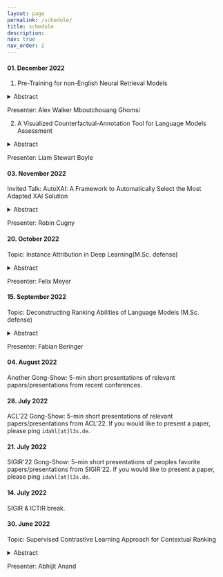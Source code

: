 ```yaml
---
layout: page
permalink: /schedule/
title: schedule
description: 
nav: true
nav_order: 2
---
```



#### 01. December 2022

1) Pre-Training for non-English Neural Retrieval Models

<details><summary>Abstract</summary>
In this Thesis we aim to improve non-English information retrieval systems and tackle the lack of non English information retrieval training data. Our focus in this work is on the German language. For this purpose, we propose to first generate a dataset from the German Wikipedia and then use it to pre-train a model that can be fine-tuned with a small dataset and used directly in information retrieval systems. Our model is built on top of gBERT(the German version in this work) which means that during training we initialize our model with gBERT's parameters, which saves a lot of time because BERT already has the ability to extract features from text and during our training the model just uses these features to find similarities between different documents. Our method is considered as unsupervised learning because the dataset we use is generated in an unsupervised manner. Our work is based on the assumption that training an information retrieval model on a large amount of unsupervised data before adapting it to a small amount of well-structured data could improve the performance of the model. The results of our work show evidences in favor of this assumption, as we observe that our model did improve slightly over the model that did not have this pre-training step. It would therefore be advantageous to use our approach in non-English retriever for language with lack of training data. 
</details>

Presenter: Alex Walker Mboutchouang Ghomsi


2) A Visualized Counterfactual-Annotation Tool for Language Models Assessment

<details><summary>Abstract</summary>
In a world, where language models are becoming increasingly complex, people developed tools to help users assess the risk the models might suffer from under-deployment. SparCAssist is one of the risk-assessment tools leveraging counterfactual explanations to expose models' risky behavior in counterfactual instances. For the SparCAssist, however, there still remains improvement potential to help people generate counterfactual instances that are human-understandable more efficiently. In this work, I propose a visualization enhancement of the SparCAssist to help people generate better counterfactual instances and a better understanding of the model's behavior. The thesis starts with a brief tour of foundational knowledge required by introducing the SparcAssist including ExPred, an interpretable-by-design language-classification model used in SparCAssist, approaches to generate counterfactual instances like Hotflip and Masked-Language-Model. Then, I will go into the implementation of my enhancement by specifically introducing the visual presentation. Finally, I evaluate my approach by conducting a set of user experiments proving that my visualization enhancement improves the efficacy of generating counterfactual instances of interest and helps users to better understand the decisions of the models.
</details>

Presenter: Liam Stewart Boyle


#### 03. November 2022
Invited Talk: AutoXAI: A Framework to Automatically Select the Most Adapted XAI Solution

<details><summary>Abstract</summary>
 A large number of XAI (eXplainable Artificial Intelligence) solutions have been proposed in recent years. Recently, thanks to new XAI evaluation metrics, it has become possible to compare these XAI solutions. However, selecting the most relevant XAI solution among all this diversity is still a tedious task, especially if a user has specific needs and constraints. In this paper, we propose AutoXAI, a framework that recommends the best XAI solution and its hyperparameters according to specified XAI evaluation metrics while considering the user's context (dataset, machine learning model, XAI needs and constraints). It adapts approaches from context-aware recommender systems on one side and strategies of optimization and evaluation from AutoML (Automated Machine Learning) on the other. Through two use cases, we show that AutoXAI recommends XAI solutions adapted to the user's needs with the best hyperparameters matching the user's constraints.
</details>

Presenter: Robin Cugny

#### 20. October 2022
Topic: Instance Attribution in Deep Learning(M.Sc. defense)

<details><summary>Abstract</summary>
Determining training instances that influence the prediction of a machine learning model is intuitively meaningful. Explaining the effect of training data on neural network predictions is an essential tool for model debugging. Several instance attribution methods for finding influential training examples, including influence functions, GradDot, GradCos, representer point selection, and TracIn, estimate the most influential training instances for a test prediction. This thesis evaluates the current state of instance attribution and its methods in deep learning, specifically for image classification models. We developed an instance-attribution toolkit that implements these instance attribution methods with a unified API. In a series of experiments, we show that instance attribution methods are highly capable of retrieving the most helpful and most harmful training instance given a test query. In addition, we test these methods on downstream tasks, such as identifying mislabelled or poisoned training data instances, and answer the question of which method should be used in which scenario. We also explore the challenge of evaluating instance attribution methods and validate these algorithms with minimal requirement tests.
</details>

Presenter: Felix Meyer

#### 15. September 2022
Topic: Deconstructing Ranking Abilities of Language Models (M.Sc. defense)

<details><summary>Abstract</summary>
Nowadays, information retrieval plays an important role in our daily lives. Whether we're
searching the web, shopping for products online, or trying to find our favorite movies on a
streaming platform: An information retrieval system will be responsible for tackling these
tasks. As a consequence of recent advances in natural language processing, employing
large pre-trained language models as part of a text retrieval pipeline has become a
common approach. However, despite their proven effectiveness, these neural network
based models are functional black boxes, meaning it is not clear to us as to how they
arrive at certain decisions. To get a better understanding of the inner workings of such
a model, we apply the recently emerging probing paradigm. By employing a diagnostic
classifier, this approach enables us to analyze how certain properties are encoded within
a model's hidden representations. Unlike previous research that has focused on general
linguistic properties, we explicitly study the layer-wise distribution of ranking related
knowledge throughout the popular BERT model, a large neural network that has been
trained on massive amounts of text data. In this thesis, we provide evidence that BERT
not only stores ranking related concepts, but also orders them in a hierarchical manner.
Moreover, we leverage our findings to design a multi-task learning setup which infuses
task specific information at different layers of BERT, in order to improve the model's
ability to rank.
</details>

Presenter: Fabian Beringer 

#### 04. August 2022
Another Gong-Show: 5-min short presentations of relevant papers/presentations from recent conferences.

#### 28. July 2022
ACL'22 Gong-Show: 5-min short presentations of relevant papers/presentations from ACL'22. If you would like to present a paper, please ping `idahl[at]l3s.de`.

#### 21. July 2022
SIGIR'22 Gong-Show: 5-min short presentations of peoples favorite papers/presentations from SIGIR'22. If you would like to present a paper, please ping `idahl[at]l3s.de`.

#### 14. July 2022
SIGIR & ICTIR break.

#### 30. June 2022

Topic: Supervised Contrastive Learning Approach for Contextual Ranking

<details><summary>Abstract</summary>
Contextual ranking models have delivered impressive performance improvements over classical models in the document ranking task. However, these highly over-parameterized models tend to be data-hungry and require large amounts of data even for fine tuning.This paper proposes a simple yet effective method to improve ranking performance on smaller datasets using supervised contrastive learning for the document ranking problem. We perform data augmentation by creating training data using parts of the relevant documents in the query-document pairs. We then use a supervised contrastive learning objective to learn an effective ranking model from the augmented dataset. Our experiments on subsets of the TREC-DL dataset show that, although data augmentation leads to an increasing the training data sizes, it does not necessarily improve the performance using existing pointwise or pairwise training objectives. However, our proposed supervised contrastive loss objective leads to performance improvements over the standard non-augmented setting showcasing the utility of data augmentation using contrastive losses. Finally, we show the real benefit of using supervised contrastive learning objectives by showing marked improvements in smaller ranking datasets relating to news (Robust04), finance (FiQA), and scientific fact checking (SciFact).
</details>

Presenter: Abhijit Anand
